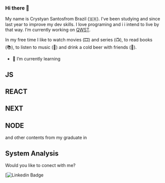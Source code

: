 ### Hi there 👋

My name is Crystyan Santosfrom Brazil (🇧🇷). I've been studying and since last year to improve my dev skills. I love programing and i i intend to live by that way. I’m currently working on [QWST](https://qwst.co/). 

In my free time I like to watch movies (🎞️) and series (📺), to read books (📚), to listen to music (🎵) and  drink a cold beer with friends (🍺).

- 🌱 I’m currently learning 
## JS 
## REACT 
## NEXT 
## NODE 
and other contents from my graduate in 
## System Analysis

Would you like to conect with me?

[![Linkedin Badge](https://www.linkedin.com/in/crystyan-santos-56a3943b/)





